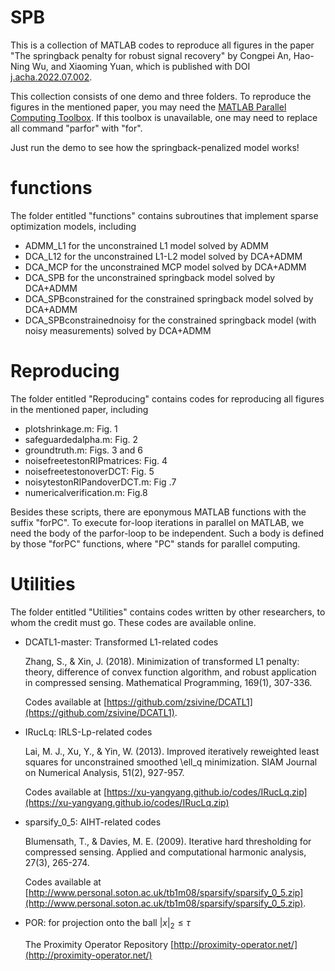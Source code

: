 # SPB
This is a collection of MATLAB codes to reproduce all figures in the paper "The springback penalty for robust signal recovery" by Congpei An, Hao-Ning Wu, and Xiaoming Yuan, which is published with DOI [j.acha.2022.07.002](https://doi.org/10.1016/j.acha.2022.07.002).

This collection consists of one demo and three folders. To reproduce the figures in the mentioned paper, you may need the [MATLAB Parallel Computing Toolbox](https://www.mathworks.com/products/parallel-computing.html). If this toolbox is unavailable, one may need to replace all command "parfor" with "for". 

Just run the demo to see how the springback-penalized model works!


# functions
The folder entitled "functions" contains subroutines that implement sparse optimization models, including 
* ADMM_L1 for the unconstrained L1 model solved by ADMM
* DCA_L12 for the unconstrained L1-L2 model solved by DCA+ADMM
* DCA_MCP for the unconstrained MCP model solved by DCA+ADMM
* DCA_SPB for the unconstrained springback model solved by DCA+ADMM
* DCA_SPBconstrained for the constrained springback model solved by DCA+ADMM
* DCA_SPBconstrainednoisy for the constrained springback model (with noisy measurements) solved by DCA+ADMM


# Reproducing
The folder entitled "Reproducing" contains codes for reproducing all figures in the mentioned paper, including
* plotshrinkage.m: Fig. 1
* safeguardedalpha.m: Fig. 2
* groundtruth.m: Figs. 3 and 6
* noisefreetestonRIPmatrices: Fig. 4
* noisefreetestonoverDCT: Fig. 5
* noisytestonRIPandoverDCT.m: Fig .7
* numericalverification.m: Fig.8

Besides these scripts, there are eponymous MATLAB functions with the suffix "forPC". To execute for-loop iterations in parallel on MATLAB, we need the body of the parfor-loop to be independent. Such a body is defined by those "forPC" functions, where "PC" stands for parallel computing.


# Utilities
The folder entitled "Utilities" contains codes written by other researchers, to whom the credit must go. These codes are available online.
* DCATL1-master: Transformed L1-related codes

  Zhang, S., & Xin, J. (2018). Minimization of transformed L1 penalty: theory, difference of convex function algorithm, and robust application in compressed sensing. Mathematical Programming, 169(1), 307-336.
  
  Codes available at [https://github.com/zsivine/DCATL1](https://github.com/zsivine/DCATL1).
* IRucLq: IRLS-Lp-related codes

  Lai, M. J., Xu, Y., & Yin, W. (2013). Improved iteratively reweighted least squares for unconstrained smoothed \ell_q minimization. SIAM Journal on Numerical Analysis, 51(2), 927-957.
  
  Codes available at [https://xu-yangyang.github.io/codes/IRucLq.zip](https://xu-yangyang.github.io/codes/IRucLq.zip)
* sparsify_0_5: AIHT-related codes
  
  Blumensath, T., & Davies, M. E. (2009). Iterative hard thresholding for compressed sensing. Applied and computational harmonic analysis, 27(3), 265-274.
  
  Codes available at [http://www.personal.soton.ac.uk/tb1m08/sparsify/sparsify_0_5.zip](http://www.personal.soton.ac.uk/tb1m08/sparsify/sparsify_0_5.zip).
* POR: for projection onto the ball $|x|_2\leq\tau$
  
  The Proximity Operator Repository [http://proximity-operator.net/](http://proximity-operator.net/)
